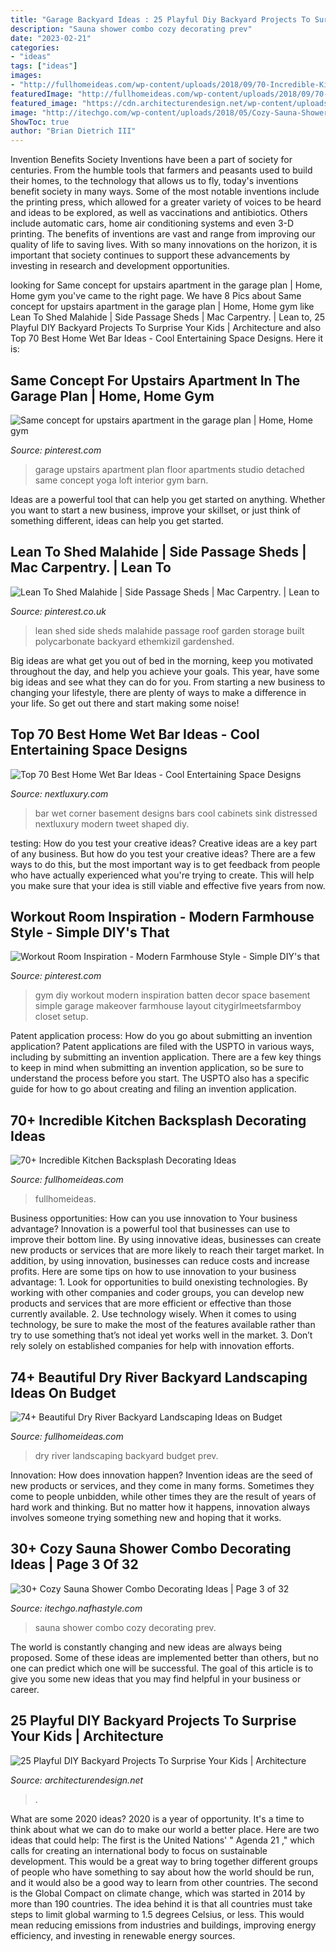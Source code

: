 ```yaml
---
title: "Garage Backyard Ideas : 25 Playful Diy Backyard Projects To Surprise Your Kids"
description: "Sauna shower combo cozy decorating prev"
date: "2023-02-21"
categories:
- "ideas"
tags: ["ideas"]
images:
- "http://fullhomeideas.com/wp-content/uploads/2018/09/70-Incredible-Kitchen-Backsplash-Decorating-Ideas-16-640x961.jpg"
featuredImage: "http://fullhomeideas.com/wp-content/uploads/2018/09/70-Incredible-Kitchen-Backsplash-Decorating-Ideas-16-640x961.jpg"
featured_image: "https://cdn.architecturendesign.net/wp-content/uploads/2015/03/AD-DIY-Backyard-Projects-Kid-4.jpg"
image: "http://itechgo.com/wp-content/uploads/2018/05/Cozy-Sauna-Shower-Combo-Decorating-Ideas-2.jpg"
ShowToc: true
author: "Brian Dietrich III"
---
```



Invention Benefits Society
Inventions have been a part of society for centuries. From the humble tools that farmers and peasants used to build their homes, to the technology that allows us to fly, today's inventions benefit society in many ways. 
Some of the most notable inventions include the printing press, which allowed for a greater variety of voices to be heard and ideas to be explored, as well as vaccinations and antibiotics. Others include automatic cars, home air conditioning systems and even 3-D printing. 
The benefits of inventions are vast and range from improving our quality of life to saving lives. With so many innovations on the horizon, it is important that society continues to support these advancements by investing in research and development opportunities.

	

		
looking for Same concept for upstairs apartment in the garage plan | Home, Home gym you've came to the right page. We have 8 Pics about Same concept for upstairs apartment in the garage plan | Home, Home gym like Lean To Shed Malahide | Side Passage Sheds | Mac Carpentry. | Lean to, 25 Playful DIY Backyard Projects To Surprise Your Kids | Architecture and also Top 70 Best Home Wet Bar Ideas - Cool Entertaining Space Designs. Here it is:
		
    
## Same Concept For Upstairs Apartment In The Garage Plan | Home, Home Gym

<img loading=lazy src="https://i.pinimg.com/736x/c3/f2/fd/c3f2fde2f00e95848b313c5248822f1f--yoga-studios-art-studios.jpg" onerror="this.onerror=null;this.src='https://tse3.mm.bing.net/th?id=OIP.C91K_ple2OzwXsBlkxt5zQHaHa&amp;pid=15.1';" alt="Same concept for upstairs apartment in the garage plan | Home, Home gym">

_Source: pinterest.com_

>garage upstairs apartment plan floor apartments studio detached same concept yoga loft interior gym barn. 

	

Ideas are a powerful tool that can help you get started on anything. Whether you want to start a new business, improve your skillset, or just think of something different, ideas can help you get started.

    
## Lean To Shed Malahide | Side Passage Sheds | Mac Carpentry. | Lean To

<img loading=lazy src="https://i.pinimg.com/736x/ff/f8/d8/fff8d8ee157ad9d98c53b2ce83086060.jpg" onerror="this.onerror=null;this.src='https://tse3.mm.bing.net/th?id=OIP.XxaYUm9cekB2jYLKVwKVjgAAAA&amp;pid=15.1';" alt="Lean To Shed Malahide | Side Passage Sheds | Mac Carpentry. | Lean to">

_Source: pinterest.co.uk_

>lean shed side sheds malahide passage roof garden storage built polycarbonate backyard ethemkizil gardenshed. 

	

Big ideas are what get you out of bed in the morning, keep you motivated throughout the day, and help you achieve your goals. This year, have some big ideas and see what they can do for you. From starting a new business to changing your lifestyle, there are plenty of ways to make a difference in your life. So get out there and start making some noise!

    
## Top 70 Best Home Wet Bar Ideas - Cool Entertaining Space Designs

<img loading=lazy src="http://nextluxury.com/wp-content/uploads/small-corner-wet-bar-ideas.jpg" onerror="this.onerror=null;this.src='https://tse1.mm.bing.net/th?id=OIP.i6HZrmk7eHnZ7lXKOnfq-gAAAA&amp;pid=15.1';" alt="Top 70 Best Home Wet Bar Ideas - Cool Entertaining Space Designs">

_Source: nextluxury.com_

>bar wet corner basement designs bars cool cabinets sink distressed nextluxury modern tweet shaped diy. 

	

testing: How do you test your creative ideas?
Creative ideas are a key part of any business. But how do you test your creative ideas? There are a few ways to do this, but the most important way is to get feedback from people who have actually experienced what you're trying to create. This will help you make sure that your idea is still viable and effective five years from now.

    
## Workout Room Inspiration - Modern Farmhouse Style - Simple DIY&#039;s That

<img loading=lazy src="https://i.pinimg.com/736x/f1/2f/6b/f12f6b64cafdcbdb822b3b500ed6e1e6.jpg" onerror="this.onerror=null;this.src='https://tse4.mm.bing.net/th?id=OIP.t3xnPeLaeXJCnBeUAgyNvAHaJ3&amp;pid=15.1';" alt="Workout Room Inspiration - Modern Farmhouse Style - Simple DIY&#039;s that">

_Source: pinterest.com_

>gym diy workout modern inspiration batten decor space basement simple garage makeover farmhouse layout citygirlmeetsfarmboy closet setup. 

	

Patent application process: How do you go about submitting an invention application?
Patent applications are filed with the USPTO in various ways, including by submitting an invention application. There are a few key things to keep in mind when submitting an invention application, so be sure to understand the process before you start. The USPTO also has a specific guide for how to go about creating and filing an invention application.

    
## 70+ Incredible Kitchen Backsplash Decorating Ideas

<img loading=lazy src="http://fullhomeideas.com/wp-content/uploads/2018/09/70-Incredible-Kitchen-Backsplash-Decorating-Ideas-16-640x961.jpg" onerror="this.onerror=null;this.src='https://tse4.mm.bing.net/th?id=OIP.X2AozgAQLzbcYUdC9az6tAHaLH&amp;pid=15.1';" alt="70+ Incredible Kitchen Backsplash Decorating Ideas">

_Source: fullhomeideas.com_

>fullhomeideas. 

	

Business opportunities: How can you use innovation to Your business advantage?
Innovation is a powerful tool that businesses can use to improve their bottom line. By using innovative ideas, businesses can create new products or services that are more likely to reach their target market. In addition, by using innovation, businesses can reduce costs and increase profits. Here are some tips on how to use innovation to your business advantage: 1. Look for opportunities to build onexisting technologies. By working with other companies and coder groups, you can develop new products and services that are more efficient or effective than those currently available. 2. Use technology wisely. When it comes to using technology, be sure to make the most of the features available rather than try to use something that’s not ideal yet works well in the market. 3. Don’t rely solely on established companies for help with innovation efforts.

    
## 74+ Beautiful Dry River Backyard Landscaping Ideas On Budget

<img loading=lazy src="http://fullhomeideas.com/wp-content/uploads/2018/12/74-Beautiful-Dry-River-Backyard-Landscaping-Ideas-on-Budget-73.jpg" onerror="this.onerror=null;this.src='https://tse1.mm.bing.net/th?id=OIP.0shQHV-sb1W57ewS5vSFbgHaJ4&amp;pid=15.1';" alt="74+ Beautiful Dry River Backyard Landscaping Ideas on Budget">

_Source: fullhomeideas.com_

>dry river landscaping backyard budget prev. 

	

Innovation: How does innovation happen?
Invention ideas are the seed of new products or services, and they come in many forms. Sometimes they come to people unbidden, while other times they are the result of years of hard work and thinking. But no matter how it happens, innovation always involves someone trying something new and hoping that it works.

    
## 30+ Cozy Sauna Shower Combo Decorating Ideas | Page 3 Of 32

<img loading=lazy src="http://itechgo.com/wp-content/uploads/2018/05/Cozy-Sauna-Shower-Combo-Decorating-Ideas-2.jpg" onerror="this.onerror=null;this.src='https://tse2.mm.bing.net/th?id=OIP.JTEKoZuHHEjzf-yh8sYFUAHaLH&amp;pid=15.1';" alt="30+ Cozy Sauna Shower Combo Decorating Ideas | Page 3 of 32">

_Source: itechgo.nafhastyle.com_

>sauna shower combo cozy decorating prev. 

	

The world is constantly changing and new ideas are always being proposed. Some of these ideas are implemented better than others, but no one can predict which one will be successful. The goal of this article is to give you some new ideas that you may find helpful in your business or career.

    
## 25 Playful DIY Backyard Projects To Surprise Your Kids | Architecture

<img loading=lazy src="https://cdn.architecturendesign.net/wp-content/uploads/2015/03/AD-DIY-Backyard-Projects-Kid-4.jpg" onerror="this.onerror=null;this.src='https://tse1.mm.bing.net/th?id=OIP.MLEtm4qzHSXPdgAkfj7g_gHaLH&amp;pid=15.1';" alt="25 Playful DIY Backyard Projects To Surprise Your Kids | Architecture">

_Source: architecturendesign.net_

>. 

	

What are some 2020 ideas?
2020 is a year of opportunity. It's a time to think about what we can do to make our world a better place. Here are two ideas that could help: 
The first is the United Nations' " Agenda 21 ," which calls for creating an international body to focus on sustainable development. This would be a great way to bring together different groups of people who have something to say about how the world should be run, and it would also be a good way to learn from other countries. 
The second is the Global Compact on climate change, which was started in 2014 by more than 190 countries. The idea behind it is that all countries must take steps to limit global warming to 1.5 degrees Celsius, or less. This would mean reducing emissions from industries and buildings, improving energy efficiency, and investing in renewable energy sources.


